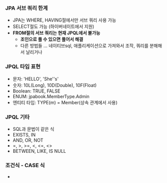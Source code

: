 

### JPA 서브 쿼리 한계
+ JPA는 WHERE, HAVING절에서만 서브 쿼리 사용 가능
+ SELECT절도 가능 (하이버네이트에서 지원)
+ **FROM절의 서브 쿼리는 현재 JPQL에서 불가능**
    + **조인으로 풀 수 있으면 풀어서 해결**
    + 다른 방법들 ... 네이티브sql, 애플리케이션으로 가져와서 조작, 쿼리를 분해해서 날리거나

### JPQL 타입 표현
+ 문자: 'HELLO', 'She''s'
+ 숫자: 10L(Long), 10D(Double), 10F(Float)
+ Boolean: TRUE, FALSE
+ ENUM: jpabook.MemberType.Admin
+ 엔티티 타입: TYPE(m) = Member(상속 관계에서 사용)

### JPQL 기타
+ SQL과 문법이 같은 식
+ EXISTS, IN
+ AND, OR, NOT
+ =, >, >=, <, <=, <>
+ BETWEEN, LIKE, IS NULL

### 조건식 - CASE 식
+ 
